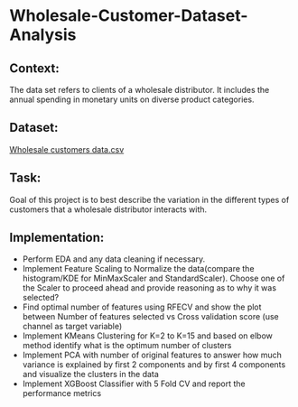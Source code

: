 # Wholesale-Customer-Dataset-Analysis

## Context: 
The data set refers to clients of a wholesale distributor. It includes the annual spending in
monetary units on diverse product categories.

## Dataset:
[Wholesale customers data.csv](https://github.com/razaviah/Wholesale-Customer-Dataset-Analysis/blob/main/Wholesale%20customers%20data.csv)

## Task: 
Goal of this project is to best describe the variation in the different types of customers that a
wholesale distributor interacts with.

## Implementation:
- Perform EDA and any data cleaning if necessary.
- Implement Feature Scaling to Normalize the data(compare the histogram/KDE for MinMaxScaler
and StandardScaler). Choose one of the Scaler to proceed ahead and provide reasoning as to
why it was selected?
- Find optimal number of features using RFECV and show the plot between Number of features
selected vs Cross validation score (use channel as target variable)
- Implement KMeans Clustering for K=2 to K=15 and based on elbow method identify what is the
optimum number of clusters
- Implement PCA with number of original features to answer how much variance is explained by
first 2 components and by first 4 components and visualize the clusters in the data
- Implement XGBoost Classifier with 5 Fold CV and report the performance metrics
